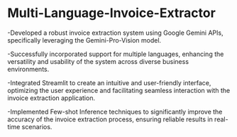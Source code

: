 # Multi-Language-Invoice-Extractor

-Developed a robust invoice extraction system using Google Gemini APIs, specifically leveraging the
Gemini-Pro-Vision model.

-Successfully incorporated support for multiple languages, enhancing the versatility and usability of
the system across diverse business environments.

-Integrated Streamlit to create an intuitive and user-friendly interface, optimizing the user experience
and facilitating seamless interaction with the invoice extraction application.

-Implemented Few-shot Inference techniques to significantly improve the accuracy of the invoice
extraction process, ensuring reliable results in real-time scenarios.
